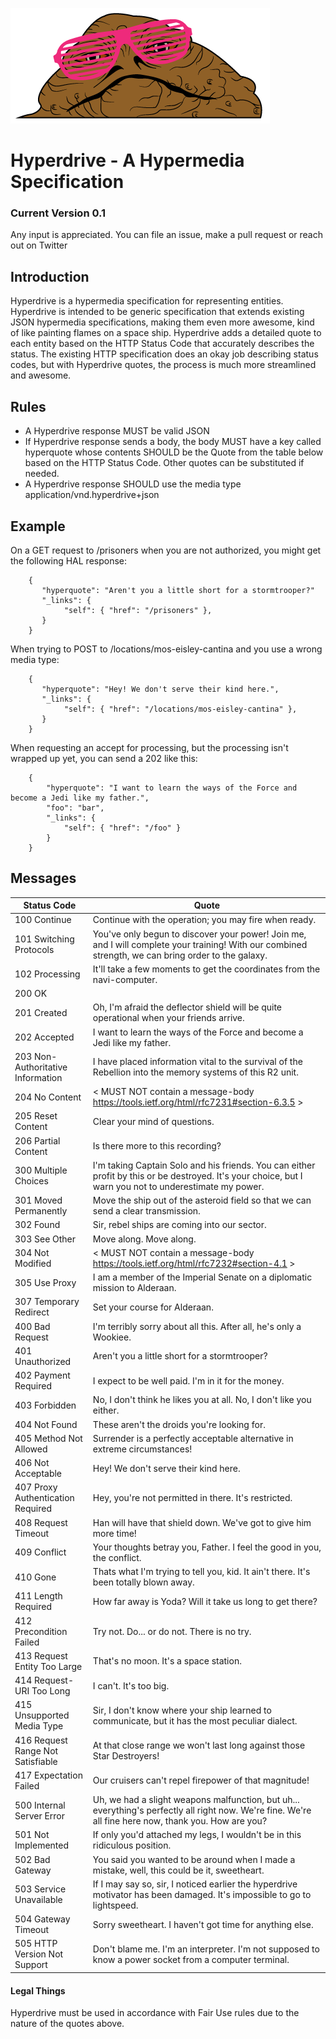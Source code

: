 ![Jabba the Hutt wearing shutter shades.](https://github.com/danielgsims/hyperdrive/blob/master/jabba.png "Hyperdrive Graphic")

# Hyperdrive - A Hypermedia Specification

### Current Version 0.1

Any input is appreciated. You can file an issue, make a pull request or reach out on Twitter

## Introduction

Hyperdrive is a hypermedia specification for representing entities.
Hyperdrive is intended to be generic specification that extends existing JSON hypermedia specifications,
making them even more awesome, kind of like painting flames on a space ship. Hyperdrive adds a detailed
quote to each entity based on the HTTP Status Code that accurately describes the status. The existing
HTTP specification does an okay job describing status codes, but with Hyperdrive quotes, the process is
much more streamlined and awesome.

## Rules

  * A Hyperdrive response MUST be valid JSON
  * If Hyperdrive response sends a body, the body MUST have a key called hyperquote whose contents SHOULD be the Quote from the table below based on the HTTP Status Code. Other quotes can be substituted if needed.
  * A Hyperdrive response SHOULD use the media type application/vnd.hyperdrive+json

## Example

On a GET request to /prisoners when you are not authorized, you might get the following HAL response:

```
    {
       "hyperquote": "Aren't you a little short for a stormtrooper?"
       "_links": {
            "self": { "href": "/prisoners" },
       }
    }
```

When trying to POST to /locations/mos-eisley-cantina and you use a wrong media type:

```
    {
       "hyperquote": "Hey! We don't serve their kind here.",
       "_links": {
            "self": { "href": "/locations/mos-eisley-cantina" },
       }
    }
```

When requesting an accept for processing, but the processing isn't wrapped up yet, you can send a 202 like this:

```
    {
        "hyperquote": "I want to learn the ways of the Force and become a Jedi like my father.",
        "foo": "bar",
        "_links": {
            "self": { "href": "/foo" }
        }
    }
```

## Messages

Status Code                         | Quote
------------------------------------|-----------------------------------------------------------------------
100	Continue                    | Continue with the operation; you may fire when ready.
101	Switching Protocols         | You've only begun to discover your power! Join me, and I will complete your training! With our combined strength, we can bring order to the galaxy.
102	Processing                  | It'll take a few moments to get the coordinates from the navi-computer.
200 OK                              |
201 Created                         | Oh, I'm afraid the deflector shield will be quite operational when your friends arrive.
202 Accepted                        | I want to learn the ways of the Force and become a Jedi like my father.
203 Non-Authoritative Information   | I have placed information vital to the survival of the Rebellion into the memory systems of this R2 unit.
204 No Content                      | < MUST NOT contain a message-body https://tools.ietf.org/html/rfc7231#section-6.3.5 >
205 Reset Content                   | Clear your mind of questions.
206 Partial Content                 | Is there more to this recording?
300 Multiple Choices                | I'm taking Captain Solo and his friends. You can either profit by this or be destroyed. It's your choice, but I warn you not to underestimate my power.
301 Moved Permanently               | Move the ship out of the asteroid field so that we can send a clear transmission.
302 Found                           | Sir, rebel ships are coming into our sector.
303 See Other                       | Move along. Move along.
304 Not Modified                    | < MUST NOT contain a message-body https://tools.ietf.org/html/rfc7232#section-4.1 >
305 Use Proxy                       | I am a member of the Imperial Senate on a diplomatic mission to Alderaan.
307 Temporary Redirect              | Set your course for Alderaan.
400 Bad Request                     | I'm terribly sorry about all this. After all, he's only a Wookiee.
401 Unauthorized                    | Aren't you a little short for a stormtrooper?
402 Payment Required                | I expect to be well paid. I'm in it for the money.
403 Forbidden                       | No, I don't think he likes you at all. No, I don't like you either.
404 Not Found                       | These aren't the droids you're looking for.
405 Method Not Allowed              | Surrender is a perfectly acceptable alternative in extreme circumstances!
406 Not Acceptable                  | Hey! We don't serve their kind here.
407 Proxy Authentication Required   | Hey, you're not permitted in there. It's restricted.
408 Request Timeout                 | Han will have that shield down. We've got to give him more time!
409 Conflict                        | Your thoughts betray you, Father. I feel the good in you, the conflict.
410 Gone                            | Thats what I'm trying to tell you, kid. It ain't there. It's been totally blown away.
411 Length Required                 | How far away is Yoda? Will it take us long to get there?
412 Precondition Failed             | Try not. Do... or do not. There is no try.
413 Request Entity Too Large        | That's no moon. It's a space station.
414 Request-URI Too Long            | I can't. It's too big.
415 Unsupported Media Type          | Sir, I don't know where your ship learned to communicate, but it has the most peculiar dialect.
416 Request Range Not Satisfiable   | At that close range we won't last long against those Star Destroyers!
417 Expectation Failed              | Our cruisers can't repel firepower of that magnitude!
500 Internal Server Error           | Uh, we had a slight weapons malfunction, but uh... everything's perfectly all right now. We're fine. We're all fine here now, thank you. How are you?
501 Not Implemented                 | If only you'd attached my legs, I wouldn't be in this ridiculous position.
502 Bad Gateway                     | You said you wanted to be around when I made a mistake, well, this could be it, sweetheart.
503 Service Unavailable             | If I may say so, sir, I noticed earlier the hyperdrive motivator has been damaged. It's impossible to go to lightspeed.
504 Gateway Timeout                 | Sorry sweetheart. I haven't got time for anything else.
505 HTTP Version Not Support        | Don't blame me. I'm an interpreter. I'm not supposed to know a power socket from a computer terminal.


#### Legal Things

Hyperdrive must be used in accordance with Fair Use rules due to the nature of the quotes above. 
